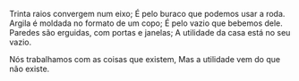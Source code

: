 Trinta raios convergem num eixo;
É pelo buraco que podemos usar a roda.
Argila é moldada no formato de um copo;
É pelo vazio que bebemos dele.
Paredes são erguidas, com portas e janelas;
A utilidade da casa está no seu vazio.

Nós trabalhamos com as coisas que existem,
Mas a utilidade vem do que não existe.